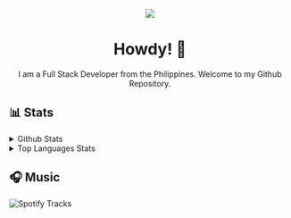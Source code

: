 <p align="center"> 
  <img src="https://c.tenor.com/TTVrO7TLRGoAAAAd/raiden-shogun.gif" />
</p>

<h1 align="center">Howdy! 👋</h1>
<p align="center">
  I am a Full Stack Developer from the Philippines. Welcome to my Github Repository.
</p>


## 📊 Stats

<details>
  <summary>Github Stats</summary>
  <br>
  
  ![Lei's GitHub stats](https://github-readme-stats.vercel.app/api?username=leixdd&theme=merko)
  
</details>

<details>
  <summary>Top Languages Stats</summary>
  <br>
  
  ![Lei's GitHub stats](https://github-readme-stats.vercel.app/api/top-langs/?username=leixdd&theme=merko)

</details>

## 🎧 Music

![Spotify Tracks](https://spotify-recently-played-readme.vercel.app/api?user=22dkzdziuaqf5uvai4r4c7pmy&count=10&unique=true)
